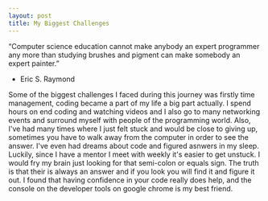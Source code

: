```yaml
---
layout: post
title: My Biggest Challenges
---
```


“Computer science education cannot make anybody an expert programmer any more than studying brushes and pigment can make somebody an expert painter.”
- Eric S. Raymond

Some of the biggest challenges I faced during this journey was firstly time management, coding became a part of my life a big part actually. I spend hours on end coding and watching videos and I also go to many networking events and surround myself with people of the programming world. Also, I've had many times where I just felt stuck and would be close to giving up, sometimes you have to walk away from the computer in order to see the answer. I've even had dreams about code and figured asnwers in my sleep. Luckily, since I have a mentor I meet with weekly it's easier to get unstuck. I would fry my brain just looking for that semi-colon or equals sign. The truth is that their is always an answer and if you look you will find it and figure it out. I found that having confidence in your code really does help, and the console on the developer tools on google chrome is my best friend. 
